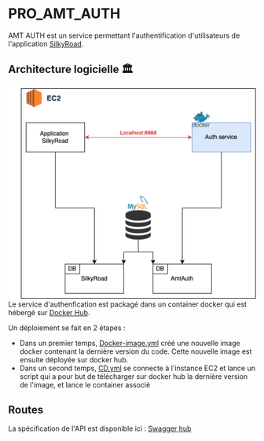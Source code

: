 # PRO_AMT_AUTH
AMT AUTH est un service permettant l'authentification d'utilisateurs de l'application [SilkyRoad](https://github.com/EricB2A/PRO_AMT).

## Architecture logicielle 🏛
![schema](docs/pro_auth.drawio.png)
Le service d'authenfication est packagé dans un container docker qui est hébergé sur [Docker Hub](https://hub.docker.com/).

Un déploiement se fait en 2 étapes : 
- Dans un premier temps, [Docker-image.yml](.github/workflows/docker-image.yml) créé une nouvelle image docker contenant la dernière version du code.
Cette nouvelle image est ensuite déployée sur docker hub.
- Dans un second temps, [CD.yml](.github/workflows/CD.yml) se connecte à l'instance EC2 et lance un script qui a pour but de télécharger sur docker hub la dernière version de l'image, et lance le container associé

## Routes
La spécification de l'API est disponible ici :
[Swagger hub](https://app.swaggerhub.com/apis/noahfusi/AMT_Silkyroad_Auth/V1.0-oas3)